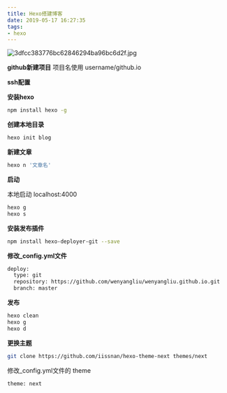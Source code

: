 ```yaml
---
title: Hexo搭建博客
date: 2019-05-17 16:27:35
tags:
- hexo
---
```

![3dfcc383776bc62846294ba96bc6d2f.jpg](https://i.loli.net/2019/05/17/5cde6d91ca1a935726.jpg)

**github新建项目**
项目名使用 username/github.io

**ssh配置**

**安装hexo**
```bash
npm install hexo -g
```

**创建本地目录**
```bash
hexo init blog
```

**新建文章**
```bash
hexo n '文章名'
```

**启动**

本地启动 localhost:4000
```bash
hexo g
hexo s 
```

**安装发布插件**
```bash
npm install hexo-deployer-git --save
```

**修改_config.yml文件**
```bash
deploy:
  type: git
  repository: https://github.com/wenyangliu/wenyangliu.github.io.git
  branch: master
```

**发布**
```bash
hexo clean
hexo g
hexo d
```

**更换主题**
```bash
git clone https://github.com/iissnan/hexo-theme-next themes/next
```

修改_config.yml文件的 theme
```bash
theme: next
```